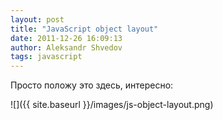 ```yaml
---
layout: post
title: "JavaScript object layout"
date: 2011-12-26 16:09:13
author: Aleksandr Shvedov
tags: javascript
---
```

Просто положу это здесь, интересно:

![]({{ site.baseurl }}/images/js-object-layout.png)